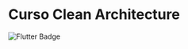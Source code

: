 # Curso Clean Architecture

![Flutter Badge](https://img.shields.io/badge/Flutter-02569B?style=for-the-badge&logo=flutter&label=2.0.0)
